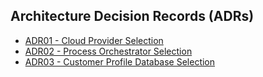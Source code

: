 ## Architecture Decision Records (ADRs)

- [ADR01 - Cloud Provider Selection](ADR01_Cloud_Provider_Selection.md)
- [ADR02 - Process Orchestrator Selection](ADR02_Process_Orchestrator_Selection.md)
- [ADR03 - Customer Profile Database Selection](ADR03_Customer_Profile_Database_Selection.md)

